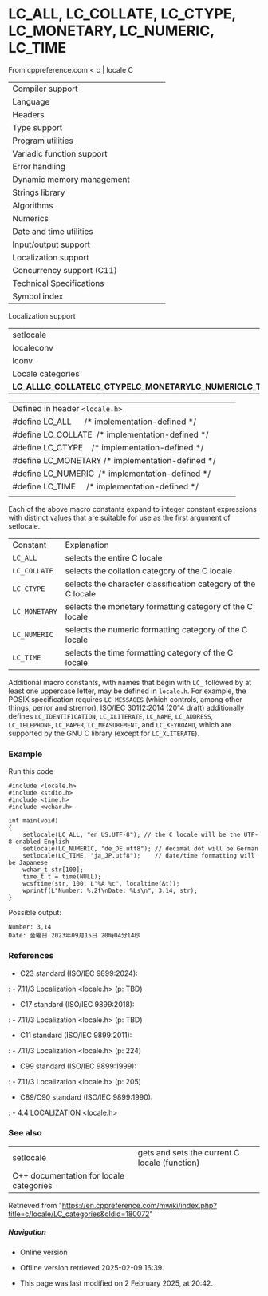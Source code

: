 # LC_ALL, LC_COLLATE, LC_CTYPE, LC_MONETARY, LC_NUMERIC, LC_TIME

From cppreference.com
< c‎ | locale
 C

|  |  |  |  |  |
| --- | --- | --- | --- | --- |
| Compiler support | | | | |
| Language | | | | |
| Headers | | | | |
| Type support | | | | |
| Program utilities | | | | |
| Variadic function support | | | | |
| Error handling | | | | |
| Dynamic memory management | | | | |
| Strings library | | | | |
| Algorithms | | | | |
| Numerics | | | | |
| Date and time utilities | | | | |
| Input/output support | | | | |
| Localization support | | | | |
| Concurrency support (C11) | | | | |
| Technical Specifications | | | | |
| Symbol index | | | | |

 Localization support

|  |  |  |  |  |
| --- | --- | --- | --- | --- |
| setlocale | | | | |
| localeconv | | | | |
| lconv | | | | |
| Locale categories | | | | |
| ****LC_ALLLC_COLLATELC_CTYPELC_MONETARYLC_NUMERICLC_TIME**** | | | | |

|  |  |  |
| --- | --- | --- |
| Defined in header `<locale.h>` |  |  |
| #define LC_ALL      /\* implementation-defined \*/ |  |  |
| #define LC_COLLATE  /\* implementation-defined \*/ |  |  |
| #define LC_CTYPE    /\* implementation-defined \*/ |  |  |
| #define LC_MONETARY /\* implementation-defined \*/ |  |  |
| #define LC_NUMERIC  /\* implementation-defined \*/ |  |  |
| #define LC_TIME     /\* implementation-defined \*/ |  |  |
|  |  |  |

Each of the above macro constants expand to integer constant expressions with distinct values that are suitable for use as the first argument of setlocale.

|  |  |
| --- | --- |
| Constant | Explanation |
| `LC_ALL` | selects the entire C locale |
| `LC_COLLATE` | selects the collation category of the C locale |
| `LC_CTYPE` | selects the character classification category of the C locale |
| `LC_MONETARY` | selects the monetary formatting category of the C locale |
| `LC_NUMERIC` | selects the numeric formatting category of the C locale |
| `LC_TIME` | selects the time formatting category of the C locale |

Additional macro constants, with names that begin with `LC_` followed by at least one uppercase letter, may be defined in `locale.h`. For example, the POSIX specification requires `LC_MESSAGES` (which controls, among other things, perror and strerror), ISO/IEC 30112:2014 (2014 draft) additionally defines `LC_IDENTIFICATION`, `LC_XLITERATE`, `LC_NAME`, `LC_ADDRESS`, `LC_TELEPHONE`, `LC_PAPER`, `LC_MEASUREMENT`, and `LC_KEYBOARD`, which are supported by the GNU C library (except for `LC_XLITERATE`).

### Example

Run this code

```
#include <locale.h>
#include <stdio.h>
#include <time.h>
#include <wchar.h>
 
int main(void)
{
    setlocale(LC_ALL, "en_US.UTF-8"); // the C locale will be the UTF-8 enabled English
    setlocale(LC_NUMERIC, "de_DE.utf8"); // decimal dot will be German
    setlocale(LC_TIME, "ja_JP.utf8");    // date/time formatting will be Japanese
    wchar_t str[100];
    time_t t = time(NULL);
    wcsftime(str, 100, L"%A %c", localtime(&t));
    wprintf(L"Number: %.2f\nDate: %Ls\n", 3.14, str);
}

```

Possible output:

```
Number: 3,14
Date: 金曜日 2023年09月15日 20時04分14秒

```

### References

- C23 standard (ISO/IEC 9899:2024):

:   - 7.11/3 Localization <locale.h> (p: TBD)

- C17 standard (ISO/IEC 9899:2018):

:   - 7.11/3 Localization <locale.h> (p: TBD)

- C11 standard (ISO/IEC 9899:2011):

:   - 7.11/3 Localization <locale.h> (p: 224)

- C99 standard (ISO/IEC 9899:1999):

:   - 7.11/3 Localization <locale.h> (p: 205)

- C89/C90 standard (ISO/IEC 9899:1990):

:   - 4.4 LOCALIZATION <locale.h>

### See also

|  |  |
| --- | --- |
| setlocale | gets and sets the current C locale   (function) |
| C++ documentation for locale categories | |

Retrieved from "<https://en.cppreference.com/mwiki/index.php?title=c/locale/LC_categories&oldid=180072>"

##### Navigation

- Online version
- Offline version retrieved 2025-02-09 16:39.

- This page was last modified on 2 February 2025, at 20:42.